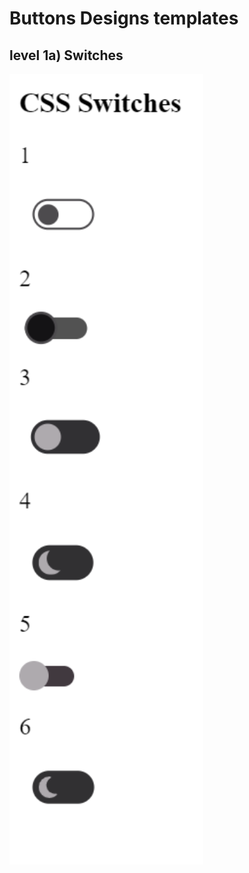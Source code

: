 # Buttons Designs templates

## level 1a) Switches
<img src="/img/level1a.png" alt="Level 1a design" style="width:310px;display:flex;justify-content:center;align-items: center;">
